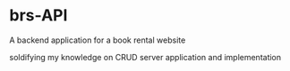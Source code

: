 # brs-API
A backend application for a book rental website

soldifying my knowledge on CRUD server application and implementation
